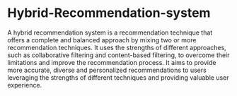# Hybrid-Recommendation-system
A hybrid recommendation system is a recommendation technique that offers a complete and balanced approach by mixing two or more recommendation techniques. It uses the strengths of different approaches, such as collaborative filtering and content-based filtering, to overcome their limitations and improve the recommendation process.
It aims to provide more accurate, diverse and personalized recommendations to users leveraging the strengths of different techniques and providing valuable user experience.
